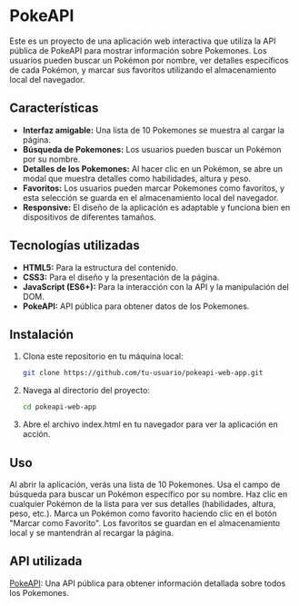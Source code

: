 # PokeAPI

Este es un proyecto de una aplicación web interactiva que utiliza la API pública de PokeAPI para mostrar información sobre Pokemones. Los usuarios pueden buscar un Pokémon por nombre, ver detalles específicos de cada Pokémon, y marcar sus favoritos utilizando el almacenamiento local del navegador.

## Características

- **Interfaz amigable:** Una lista de 10 Pokemones se muestra al cargar la página.
- **Búsqueda de Pokemones:** Los usuarios pueden buscar un Pokémon por su nombre.
- **Detalles de los Pokemones:** Al hacer clic en un Pokémon, se abre un modal que muestra detalles como habilidades, altura y peso.
- **Favoritos:** Los usuarios pueden marcar Pokemones como favoritos, y esta selección se guarda en el almacenamiento local del navegador.
- **Responsive:** El diseño de la aplicación es adaptable y funciona bien en dispositivos de diferentes tamaños.

## Tecnologías utilizadas

- **HTML5:** Para la estructura del contenido.
- **CSS3:** Para el diseño y la presentación de la página.
- **JavaScript (ES6+):** Para la interacción con la API y la manipulación del DOM.
- **PokeAPI:** API pública para obtener datos de los Pokemones.

## Instalación

1. Clona este repositorio en tu máquina local:

   ```bash
   git clone https://github.com/tu-usuario/pokeapi-web-app.git

2. Navega al directorio del proyecto:
   
   ```bash
   cd pokeapi-web-app
   
4. Abre el archivo index.html en tu navegador para ver la aplicación en acción.

## Uso

Al abrir la aplicación, verás una lista de 10 Pokemones.
Usa el campo de búsqueda para buscar un Pokémon específico por su nombre.
Haz clic en cualquier Pokémon de la lista para ver sus detalles (habilidades, altura, peso, etc.).
Marca un Pokémon como favorito haciendo clic en el botón "Marcar como Favorito". Los favoritos se guardan en el almacenamiento local y se mantendrán al recargar la página.

## API utilizada

[PokeAPI](https://pokeapi.co/): Una API pública para obtener información detallada sobre todos los Pokemones.
